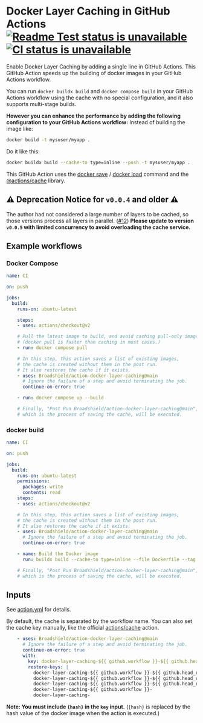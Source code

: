 # Docker Layer Caching in GitHub Actions [![Readme Test status is unavailable](https://github.com/satackey/action-docker-layer-caching/workflows/Readme%20Test/badge.svg)](https://github.com/satackey/action-docker-layer-caching/actions?query=workflow%3A%22Readme+Test%22) [![CI status is unavailable](https://github.com/satackey/action-docker-layer-caching/workflows/CI/badge.svg)](https://github.com/satackey/action-docker-layer-caching/actions?query=workflow%3ACI)

Enable Docker Layer Caching by adding a single line in GitHub Actions.
This GitHub Action speeds up the building of docker images in your GitHub Actions workflow.

You can run `docker buildx build` and `docker compose build` in your GitHub Actions workflow using the cache with no special configuration, and it also supports multi-stage builds.

**However you can enhance the performance by adding the following configuration to your GitHub Actions workflow:**
Instead of building the image like:

```bash
docker build -t mysuser/myapp .
```

 Do it like this:

```bash
docker buildx build --cache-to type=inline --push -t mysuser/myapp .
```

This GitHub Action uses the [docker save](https://docs.docker.com/engine/reference/commandline/save/) / [docker load](https://docs.docker.com/engine/reference/commandline/load/) command and the [@actions/cache](https://www.npmjs.com/package/@actions/cache) library.

## ⚠️ **Deprecation Notice for `v0.0.4` and older** ⚠️

The author had not considered a large number of layers to be cached, so those versions process all layers in parallel.
([#12](https://github.com/satackey/action-docker-layer-caching/issues/12))
**Please update to version `v0.0.5` with limited concurrency to avoid overloading the cache service.**

## Example workflows

### Docker Compose
```yaml
name: CI

on: push

jobs:
  build:
    runs-on: ubuntu-latest

    steps:
    - uses: actions/checkout@v2

    # Pull the latest image to build, and avoid caching pull-only images.
    # (docker pull is faster than caching in most cases.)
    - run: docker compose pull

    # In this step, this action saves a list of existing images,
    # the cache is created without them in the post run.
    # It also restores the cache if it exists.
    - uses: Broadshield/action-docker-layer-caching@main
      # Ignore the failure of a step and avoid terminating the job.
      continue-on-error: true

    - run: docker compose up --build

    # Finally, "Post Run Broadshield/action-docker-layer-caching@main",
    # which is the process of saving the cache, will be executed.
```


### docker build

```yaml
name: CI

on: push

jobs:
  build:
    runs-on: ubuntu-latest
    permissions:
      packages: write
      contents: read
    steps:
    - uses: actions/checkout@v2

    # In this step, this action saves a list of existing images,
    # the cache is created without them in the post run.
    # It also restores the cache if it exists.
    - uses: Broadshield/action-docker-layer-caching@main
      # Ignore the failure of a step and avoid terminating the job.
      continue-on-error: true

    - name: Build the Docker image
      run: buildx build --cache-to type=inline --file Dockerfile --tag my-image-name:$(date +%s) .

    # Finally, "Post Run Broadshield/action-docker-layer-caching@main",
    # which is the process of saving the cache, will be executed.
```


## Inputs

See [action.yml](./action.yml) for details.

By default, the cache is separated by the workflow name.
You can also set the cache key manually, like the official [actions/cache](https://github.com/actions/cache#usage) action.

```yaml
    - uses: Broadshield/action-docker-layer-caching@main
      # Ignore the failure of a step and avoid terminating the job.
      continue-on-error: true
      with:
        key: docker-layer-caching-${{ github.workflow }}-${{ github.head_ref || github.ref }}-${{ github.event_name }}-{hash}
        restore-keys: |
          docker-layer-caching-${{ github.workflow }}-${{ github.head_ref || github.ref }}-${{ github.event_name }}-{hash}
          docker-layer-caching-${{ github.workflow }}-${{ github.head_ref || github.ref }}-${{ github.event_name }}-
          docker-layer-caching-${{ github.workflow }}-${{ github.head_ref || github.ref }}-
          docker-layer-caching-${{ github.workflow }}-
          docker-layer-caching-
```

**Note: You must include `{hash}` in the `key` input.** (`{hash}` is replaced by the hash value of the docker image when the action is executed.)
